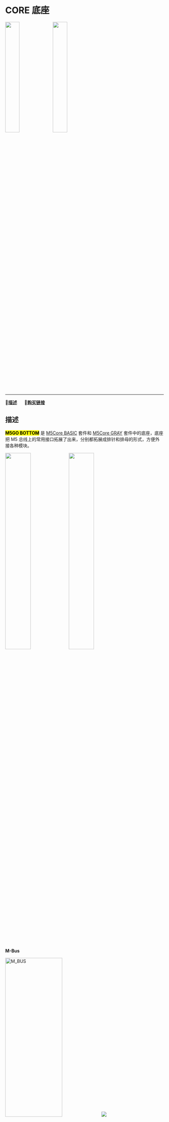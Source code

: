 # CORE 底座

<img src="assets/img/product_pics/base/core_base_03.png" width="30%" height="30%"><img src="assets/img/product_pics/base/core_base_02.png" width="30%" height="30%">

***

:memo:**[描述](#描述)**&nbsp;&nbsp;&nbsp;&nbsp;&nbsp;&nbsp;🛒**[购买链接](https://item.taobao.com/item.htm?spm=a1z10.5-c.w4002-1172588093.27.3b626971KRKjiu&id=585955214454)**

<!-- :memo:**[描述](#描述)**&nbsp;&nbsp;&nbsp;&nbsp;&nbsp;&nbsp;:electric_plug:**[原理图](#原理图)**&nbsp;&nbsp;&nbsp;&nbsp;&nbsp;&nbsp;🛒**[购买链接](https://item.taobao.com/item.htm?spm=a1z10.5-c.w4002-1172588093.27.3b626971KRKjiu&id=585955214454)** -->

## 描述

**<mark>M5GO BOTTOM</mark>** 是 [M5Core BASIC](zh_CN/core/basic) 套件和 [M5Core GRAY](zh_CN/core/gray) 套件中的底座，底座把 M5 总线上的常用接口拓展了出来，分别都拓展成排针和排母的形式，方便外接各种模块。

<img src="assets/img/product_pics/base/core_base_01.png" width="40%" height="40%"><img src="assets/img/product_pics/base/core_base_04.png" width="40%" height="40%">

**M-Bus**

<img src="assets/img/product_pics/core/M-BUS.jpg" alt="M_BUS"  width="60%" height="36%">

<!-- <table>
 <tr><td>LINE 0</td><td>GND</td><td>GND</td><td>GND</td><td>GPIO26</td><td>GPIO2</td></tr>
 <tr><td>LINE 1</td><td>复位引脚(RESET)</td><td>使能引脚(EN)</td><td>时钟引脚(SCL)</td><td>数据引脚(SDA)</td></tr>
</table> -->

<img src="assets/img/product_pics/base/core_base_05.png">
